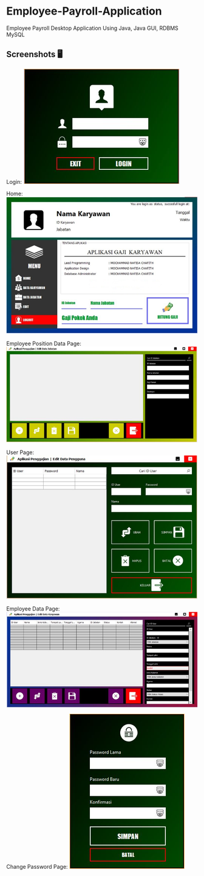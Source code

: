 # Employee-Payroll-Application
Employee Payroll Desktop Application Using Java, Java GUI, RDBMS MySQL

## Screenshots 🖥️ 
Login: 
![](https://github.com/Chafithafid30/Employee-Payroll-Application/blob/master/Gaji%20Pegawai%201.JPG)

Home: 
![](https://github.com/Chafithafid30/Employee-Payroll-Application/blob/master/Gaji%20Pegawai%202.JPG)

Employee Position Data Page:
![](https://github.com/Chafithafid30/Employee-Payroll-Application/blob/master/Gaji%20Pegawai%203.JPG)

User Page:
![](https://github.com/Chafithafid30/Employee-Payroll-Application/blob/master/Gaji%20Pegawai%204.JPG)

Employee Data Page:
![](https://github.com/Chafithafid30/Employee-Payroll-Application/blob/master/Gaji%20Pegawai%205.JPG)

Change Password Page:
![](https://github.com/Chafithafid30/Employee-Payroll-Application/blob/master/Gaji%20Pegawai%206.JPG)
